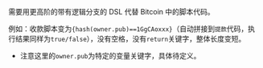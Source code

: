 需要用更高阶的带有逻辑分支的 DSL 代替 Bitcoin 中的脚本代码。

例如：收款脚本变为`{hash(owner.pub)==1GgCAoxxx}`（自动拼接到`提款`代码，执行结果同样为`true/false`），没有空格，没有`return`关键字，整体长度变短。
 - 注意这里的`owner.pub`为特定的变量关键字，具体待定义。
 
